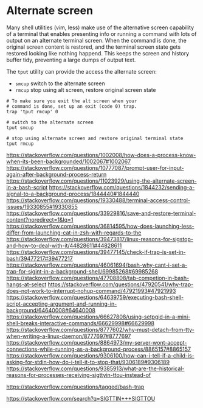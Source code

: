 # Alternate screen

Many shell utilities (vim, less) make use of the alternative screen capability of a terminal that enables presenting info or running a command with lots of output on an alternate terminal screen. When the command is done, the original screen content is restored, and the terminal screen state gets restored looking like nothing happend. This keeps the screen and history buffer tidy, preventing a large dumps of output text.

The `tput` utility can provide the access the alternate screen:
- `smcup` switch to the alternate screen
- `rmcup` stop using alt screen, restore original screen state

```shell
# To make sure you exit the alt screen when your
# command is done, set up an exit (code 0) trap.
trap 'tput rmcup' 0

# switch to the alternate screen
tput smcup

# stop using alternate screen and restore original terminal state
tput rmcup
```




https://stackoverflow.com/questions/1002008/how-does-a-process-know-when-its-been-backgrounded/1002067#1002067
https://stackoverflow.com/questions/10777087/prompt-user-for-input-again-after-background-process-return
https://stackoverflow.com/questions/11023929/using-the-alternate-screen-in-a-bash-script
https://stackoverflow.com/questions/1844232/sending-a-signal-to-a-background-process/1844440#1844440
https://stackoverflow.com/questions/19330488/terminal-access-control-issues/19330855#19330855
https://stackoverflow.com/questions/33929816/save-and-restore-terminal-content?noredirect=1&lq=1
https://stackoverflow.com/questions/36814595/how-does-launching-less-differ-from-launching-cat-in-zsh-with-regards-to-the
https://stackoverflow.com/questions/39473817/linux-reasons-for-sigstop-and-how-to-deal-with-it/44828611#44828611
https://stackoverflow.com/questions/39477145/check-if-trap-is-set-in-bash/39477217#39477217
https://stackoverflow.com/questions/46061694/bash-why-cant-i-set-a-trap-for-sigint-in-a-background-shell/69985268#69985268
https://stackoverflow.com/questions/47708808/tab-competion-in-bash-hangs-at-select
https://stackoverflow.com/questions/47920541/why-trap-does-not-work-to-interrupt-nohup-command/47921993#47921993
https://stackoverflow.com/questions/64639759/executing-bash-shell-script-accepting-argument-and-running-in-background/64640008#64640008
https://stackoverflow.com/questions/66627808/using-setpgid-in-a-mini-shell-breaks-interactive-commands/66629998#66629998
https://stackoverflow.com/questions/8777602/why-must-detach-from-tty-when-writing-a-linux-daemon/8777697#8777697
https://stackoverflow.com/questions/8864973/my-server-wont-accept-connections-while-running-as-a-background-process/8865157#8865157
https://stackoverflow.com/questions/9306100/how-can-i-tell-if-a-child-is-asking-for-stdin-how-do-i-tell-it-to-stop-that/9306189#9306189
https://stackoverflow.com/questions/9385913/what-are-the-historical-reasons-for-processes-receiving-sigttyin-ttou-instead-of


https://stackoverflow.com/questions/tagged/bash-trap

https://stackoverflow.com/search?q=SIGTTIN+++SIGTTOU

